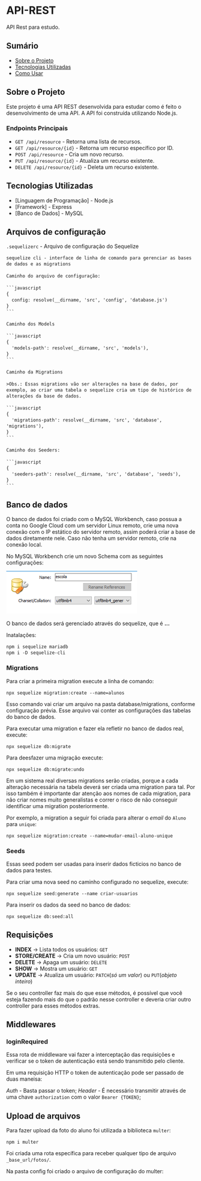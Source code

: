 # API-REST

API Rest para estudo.

## Sumário

- [Sobre o Projeto](#sobre-o-projeto)
- [Tecnologias Utilizadas](#tecnologias-utilizadas)
- [Como Usar](#como-usar)

## Sobre o Projeto

Este projeto é uma API REST desenvolvida para estudar como é feito o desenvolvimento de uma API. A API foi construída utilizando Node.js.

### Endpoints Principais

- `GET /api/resource` - Retorna uma lista de recursos.
- `GET /api/resource/{id}` - Retorna um recurso específico por ID.
- `POST /api/resource` - Cria um novo recurso.
- `PUT /api/resource/{id}` - Atualiza um recurso existente.
- `DELETE /api/resource/{id}` - Deleta um recurso existente.

## Tecnologias Utilizadas

- [Linguagem de Programação] - Node.js
- [Framework] - Express
- [Banco de Dados] - MySQL

## Arquivos de configuração

`.sequelizerc` - Arquivo de configuração do Sequelize

    sequelize cli - interface de linha de comando para gerenciar as bases de dados e as migrations

    Caminho do arquivo de configuração:

    ```javascript
    {
      config: resolve(__dirname, 'src', 'config', 'database.js')
    }
    ```

    Caminho dos Models

    ```javascript
    {
      'models-path': resolve(__dirname, 'src', 'models'),
    }
    ```

    Caminho da Migrations

    >Obs.: Essas migrations vão ser alterações na base de dados, por exemplo, ao criar uma tabela o sequelize cria um tipo de histórico de alterações da base de dados.

    ```javascript
    {
      'migrations-path': resolve(__dirname, 'src', 'database', 'migrations'),
    }
    ```

    Caminho dos Seeders:

    ```javascript
    {
      'seeders-path': resolve(__dirname, 'src', 'database', 'seeds'),
    }
    ```

## Banco de dados

O banco de dados foi criado com o MySQL Workbench, caso possua a conta no Google Cloud com um servidor Linux remoto, crie uma nova conexão com o IP estático do servidor remoto, assim poderá criar a base de dados diretamente nele. Caso não tenha um servidor remoto, crie na conexão local.

No MySQL Workbench crie um novo Schema com as seguintes configurações:

![MySQL Schema](./documentation/mysqlschemacreation.png)

O banco de dados será gerenciado através do sequelize, que é **...**

Inatalações:

```shell
npm i sequelize mariadb
npm i -D sequelize-cli
```

### Migrations

Para criar a primeira migration execute a linha de comando:

```shell
npx sequelize migration:create --name=alunos
```

Esso comando vai criar um arquivo na pasta database/migrations, conforme configuração prévia. Esse arquivo vai conter as configurações das tabelas do banco de dados.

Para executar uma migration e fazer ela refletir no banco de dados real, execute:

```shell
npx sequelize db:migrate
```

Para deesfazer uma migração execute:

```shell
npx sequelize db:migrate:undo
```

Em um sistema real diversas migrations serão criadas, porque a cada alteração necessária na tabela deverá ser criada uma migration para tal. Por isso também é importante dar atenção aos nomes de cada migration, para não criar nomes muito generalistas e correr o risco de não conseguir identificar uma migration posteriormente.

Por exemplo, a migration a seguir foi criada para alterar o _email_ do `Aluno` para `unique`:

```shell
npx sequelize migration:create --name=mudar-email-aluno-unique
```

### Seeds

Essas seed podem ser usadas para inserir dados ficticios no banco de dados para testes.

Para criar uma nova seed no caminho configurado no sequelize, execute:

```shell
npx sequelize seed:generate --name criar-usuarios
```

Para inserir os dados da seed no banco de dados:

```shell
npx sequelize db:seed:all
```

## Requisições

- **INDEX** -> Lista todos os usuários: `GET`
- **STORE/CREATE** -> Cria um novo usuário: `POST`
- **DELETE** -> Apaga um usuário: `DELETE`
- **SHOW** -> Mostra um usuário: `GET`
- **UPDATE** -> Atualiza um usuário: `PATCH`(_só um valor_) ou `PUT`(_objeto inteiro_)

Se o seu controller faz mais do que esse métodos, é possível que você esteja fazendo mais do que o padrão nesse controller e deveria criar outro controller para esses métodos extras.

## Middlewares

### loginRequired

Essa rota de middleware vai fazer a interceptação das requisições e verificar se o token de autenticação está sendo transmitido pelo cliente.

Em uma requisição HTTP o token de autenticação pode ser passado de duas maneisa:

_Auth_ - Basta passar o token;
_Header_ - É necessário transmitir através de uma chave `authorization` com o valor `Bearer {TOKEN}`;

## Upload de arquivos

Para fazer upload da foto do aluno foi utilizada a biblioteca `multer`:

```shell
npm i multer
```

Foi criada uma rota específica para receber qualquer tipo de arquivo `_base_url/fotos/`.

Na pasta config foi criado o arquivo de configuração do multer:
